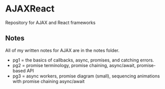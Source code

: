 # AJAXReact
Repository for AJAX and React frameworks

## Notes
All of my written notes for AJAX are in the notes folder.
- pg1 = the basics of callbacks, async, promises, and catching errors.
- pg2 = promise terminology, promise chaining, async/await, promise-based API 
- pg3 = async workers, promise diagram (small), sequencing animations with promise chaining async/await 
